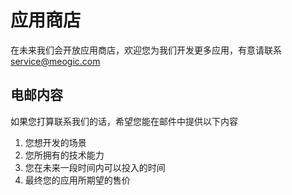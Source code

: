 # 应用商店

在未来我们会开放应用商店，欢迎您为我们开发更多应用，有意请联系[service@meogic.com](mailto:service@meogic.com)

## 电邮内容
如果您打算联系我们的话，希望您能在邮件中提供以下内容

1. 您想开发的场景
2. 您所拥有的技术能力
3. 您在未来一段时间内可以投入的时间
4. 最终您的应用所期望的售价

